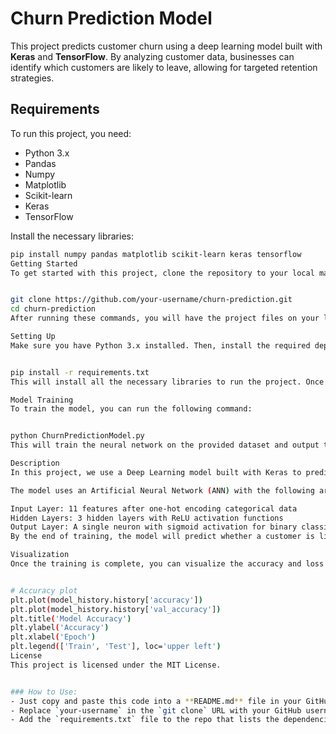 # Churn Prediction Model

This project predicts customer churn using a deep learning model built with **Keras** and **TensorFlow**. By analyzing customer data, businesses can identify which customers are likely to leave, allowing for targeted retention strategies.

## Requirements

To run this project, you need:

- Python 3.x
- Pandas
- Numpy
- Matplotlib
- Scikit-learn
- Keras
- TensorFlow

Install the necessary libraries:

```bash
pip install numpy pandas matplotlib scikit-learn keras tensorflow
Getting Started
To get started with this project, clone the repository to your local machine and navigate into the project directory:


git clone https://github.com/your-username/churn-prediction.git
cd churn-prediction
After running these commands, you will have the project files on your local machine. Now, you can set up the environment and install the necessary dependencies.

Setting Up
Make sure you have Python 3.x installed. Then, install the required dependencies by running:


pip install -r requirements.txt
This will install all the necessary libraries to run the project. Once the setup is complete, you can begin training the model or making predictions.

Model Training
To train the model, you can run the following command:


python ChurnPredictionModel.py
This will train the neural network on the provided dataset and output the training and validation accuracy over 100 epochs. You will also see visualizations for model performance.

Description
In this project, we use a Deep Learning model built with Keras to predict customer churn based on various customer attributes. The dataset is preprocessed to handle categorical variables and scaled before being fed into the neural network.

The model uses an Artificial Neural Network (ANN) with the following architecture:

Input Layer: 11 features after one-hot encoding categorical data
Hidden Layers: 3 hidden layers with ReLU activation functions
Output Layer: A single neuron with sigmoid activation for binary classification
By the end of training, the model will predict whether a customer is likely to churn (1) or not (0).

Visualization
Once the training is complete, you can visualize the accuracy and loss for both training and validation sets over time.


# Accuracy plot
plt.plot(model_history.history['accuracy'])
plt.plot(model_history.history['val_accuracy'])
plt.title('Model Accuracy')
plt.ylabel('Accuracy')
plt.xlabel('Epoch')
plt.legend(['Train', 'Test'], loc='upper left')
License
This project is licensed under the MIT License.


### How to Use:
- Just copy and paste this code into a **README.md** file in your GitHub project.
- Replace `your-username` in the `git clone` URL with your GitHub username.
- Add the `requirements.txt` file to the repo that lists the dependencies (like `numpy`, `pandas`, etc.) if you don't already have it.

